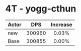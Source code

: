 # 4T - yogg-cthun
| Actor | DPS | Increase |
|---|:---:|:---:|
|new|300960|0.03%|
|Base|300855|0.00%|

